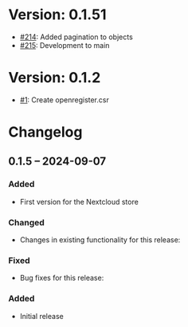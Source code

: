 # Version: 0.1.51

* [#214](https://github.com/ConductionNL/openregister/pull/214): Added pagination to objects
* [#215](https://github.com/ConductionNL/openregister/pull/215): Development to main


# Version: 0.1.2

* [#1](https://github.com/ConductionNL/openregister/pull/1): Create openregister.csr

# Changelog

## 0.1.5 – 2024-09-07
### Added
- First version for the Nextcloud store

### Changed
- Changes in existing functionality for this release:

### Fixed
- Bug fixes for this release:

### Added
- Initial release

